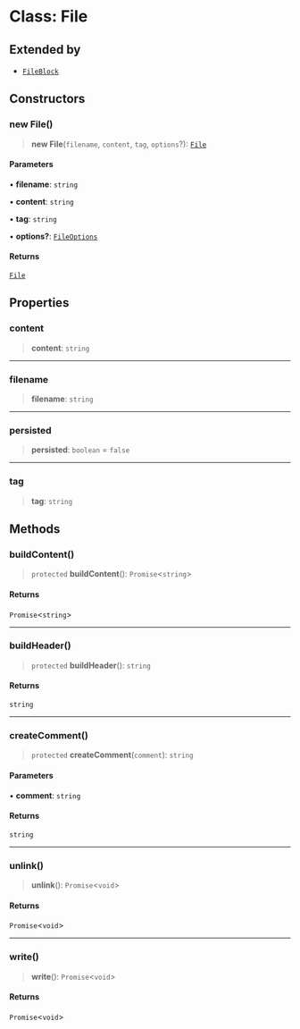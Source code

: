 # Class: File

## Extended by

- [`FileBlock`](FileBlock.md)

## Constructors

### new File()

> **new File**(`filename`, `content`, `tag`, `options`?): [`File`](File.md)

#### Parameters

• **filename**: `string`

• **content**: `string`

• **tag**: `string`

• **options?**: [`FileOptions`](../interfaces/FileOptions.md)

#### Returns

[`File`](File.md)

## Properties

### content

> **content**: `string`

***

### filename

> **filename**: `string`

***

### persisted

> **persisted**: `boolean` = `false`

***

### tag

> **tag**: `string`

## Methods

### buildContent()

> `protected` **buildContent**(): `Promise`\<`string`\>

#### Returns

`Promise`\<`string`\>

***

### buildHeader()

> `protected` **buildHeader**(): `string`

#### Returns

`string`

***

### createComment()

> `protected` **createComment**(`comment`): `string`

#### Parameters

• **comment**: `string`

#### Returns

`string`

***

### unlink()

> **unlink**(): `Promise`\<`void`\>

#### Returns

`Promise`\<`void`\>

***

### write()

> **write**(): `Promise`\<`void`\>

#### Returns

`Promise`\<`void`\>
